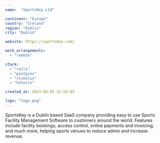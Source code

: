 ```yaml
---
name:  "SportsKey Ltd"

continent: "Europe"
country: "Ireland"
region: "Dublin"
city: "Dublin"

website: https://sportskey.com/

work_arrangements:
  - "remote"

stack:
  - "rails"
  - "postgres"
  - "stimulus"
  - "hotwire"

created_at: 2023-04-03 21:53:45

logo: "logo.png"
---
```

SportsKey is a Dublin based SaaS company providing easy to use Sports Facility Management Software to customers around the world. Features include facility bookings, access control, online payments and invoicing, and much more, helping sports venues to reduce admin and increase revenue.

